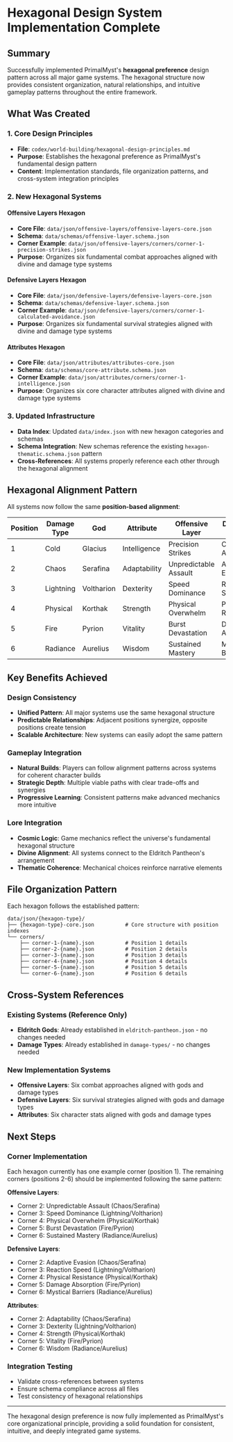 # Hexagonal Design System Implementation Complete

## Summary

Successfully implemented PrimalMyst's **hexagonal preference** design pattern across all major game systems. The hexagonal structure now provides consistent organization, natural relationships, and intuitive gameplay patterns throughout the entire framework.

## What Was Created

### 1. Core Design Principles
- **File**: `codex/world-building/hexagonal-design-principles.md`
- **Purpose**: Establishes the hexagonal preference as PrimalMyst's fundamental design pattern
- **Content**: Implementation standards, file organization patterns, and cross-system integration principles

### 2. New Hexagonal Systems

#### Offensive Layers Hexagon
- **Core File**: `data/json/offensive-layers/offensive-layers-core.json`
- **Schema**: `data/schemas/offensive-layer.schema.json`
- **Corner Example**: `data/json/offensive-layers/corners/corner-1-precision-strikes.json`
- **Purpose**: Organizes six fundamental combat approaches aligned with divine and damage type systems

#### Defensive Layers Hexagon  
- **Core File**: `data/json/defensive-layers/defensive-layers-core.json`
- **Schema**: `data/schemas/defensive-layer.schema.json`
- **Corner Example**: `data/json/defensive-layers/corners/corner-1-calculated-avoidance.json`
- **Purpose**: Organizes six fundamental survival strategies aligned with divine and damage type systems

#### Attributes Hexagon
- **Core File**: `data/json/attributes/attributes-core.json`
- **Schema**: `data/schemas/core-attribute.schema.json`
- **Corner Example**: `data/json/attributes/corners/corner-1-intelligence.json`
- **Purpose**: Organizes six core character attributes aligned with divine and damage type systems

### 3. Updated Infrastructure
- **Data Index**: Updated `data/index.json` with new hexagon categories and schemas
- **Schema Integration**: New schemas reference the existing `hexagon-thematic.schema.json` pattern
- **Cross-References**: All systems properly reference each other through the hexagonal alignment

## Hexagonal Alignment Pattern

All systems now follow the same **position-based alignment**:

| Position | Damage Type | God | Attribute | Offensive Layer | Defensive Layer |
|----------|-------------|-----|-----------|-----------------|-----------------|
| 1 | Cold | Glacius | Intelligence | Precision Strikes | Calculated Avoidance |
| 2 | Chaos | Serafina | Adaptability | Unpredictable Assault | Adaptive Evasion |  
| 3 | Lightning | Voltharion | Dexterity | Speed Dominance | Reaction Speed |
| 4 | Physical | Korthak | Strength | Physical Overwhelm | Physical Resistance |
| 5 | Fire | Pyrion | Vitality | Burst Devastation | Damage Absorption |
| 6 | Radiance | Aurelius | Wisdom | Sustained Mastery | Mystical Barriers |

## Key Benefits Achieved

### Design Consistency
- **Unified Pattern**: All major systems use the same hexagonal structure
- **Predictable Relationships**: Adjacent positions synergize, opposite positions create tension
- **Scalable Architecture**: New systems can easily adopt the same pattern

### Gameplay Integration
- **Natural Builds**: Players can follow alignment patterns across systems for coherent character builds
- **Strategic Depth**: Multiple viable paths with clear trade-offs and synergies
- **Progressive Learning**: Consistent patterns make advanced mechanics more intuitive

### Lore Integration
- **Cosmic Logic**: Game mechanics reflect the universe's fundamental hexagonal structure
- **Divine Alignment**: All systems connect to the Eldritch Pantheon's arrangement
- **Thematic Coherence**: Mechanical choices reinforce narrative elements

## File Organization Pattern

Each hexagon follows the established pattern:
```
data/json/{hexagon-type}/
├── {hexagon-type}-core.json          # Core structure with position indexes
└── corners/
    ├── corner-1-{name}.json          # Position 1 details
    ├── corner-2-{name}.json          # Position 2 details
    ├── corner-3-{name}.json          # Position 3 details
    ├── corner-4-{name}.json          # Position 4 details
    ├── corner-5-{name}.json          # Position 5 details
    └── corner-6-{name}.json          # Position 6 details
```

## Cross-System References

### Existing Systems (Reference Only)
- **Eldritch Gods**: Already established in `eldritch-pantheon.json` - no changes needed
- **Damage Types**: Already established in `damage-types/` - no changes needed

### New Implementation Systems
- **Offensive Layers**: Six combat approaches aligned with gods and damage types
- **Defensive Layers**: Six survival strategies aligned with gods and damage types  
- **Attributes**: Six character stats aligned with gods and damage types

## Next Steps

### Corner Implementation
Each hexagon currently has one example corner (position 1). The remaining corners (positions 2-6) should be implemented following the same pattern:

**Offensive Layers**:
- Corner 2: Unpredictable Assault (Chaos/Serafina)
- Corner 3: Speed Dominance (Lightning/Voltharion)
- Corner 4: Physical Overwhelm (Physical/Korthak)
- Corner 5: Burst Devastation (Fire/Pyrion)
- Corner 6: Sustained Mastery (Radiance/Aurelius)

**Defensive Layers**:
- Corner 2: Adaptive Evasion (Chaos/Serafina)
- Corner 3: Reaction Speed (Lightning/Voltharion)
- Corner 4: Physical Resistance (Physical/Korthak)
- Corner 5: Damage Absorption (Fire/Pyrion)
- Corner 6: Mystical Barriers (Radiance/Aurelius)

**Attributes**:
- Corner 2: Adaptability (Chaos/Serafina)
- Corner 3: Dexterity (Lightning/Voltharion)
- Corner 4: Strength (Physical/Korthak)
- Corner 5: Vitality (Fire/Pyrion)
- Corner 6: Wisdom (Radiance/Aurelius)

### Integration Testing
- Validate cross-references between systems
- Ensure schema compliance across all files
- Test consistency of hexagonal relationships

---

The hexagonal design preference is now fully implemented as PrimalMyst's core organizational principle, providing a solid foundation for consistent, intuitive, and deeply integrated game systems.
